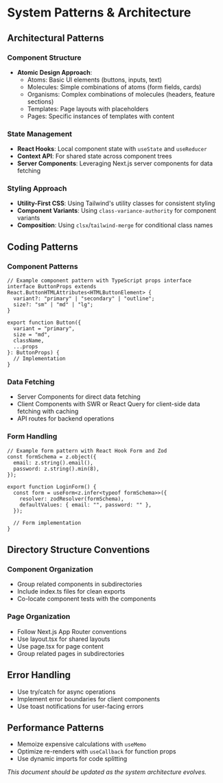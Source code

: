 # System Patterns & Architecture

## Architectural Patterns

### Component Structure
- **Atomic Design Approach**: 
  - Atoms: Basic UI elements (buttons, inputs, text)
  - Molecules: Simple combinations of atoms (form fields, cards)
  - Organisms: Complex combinations of molecules (headers, feature sections)
  - Templates: Page layouts with placeholders
  - Pages: Specific instances of templates with content

### State Management
- **React Hooks**: Local component state with `useState` and `useReducer`
- **Context API**: For shared state across component trees
- **Server Components**: Leveraging Next.js server components for data fetching

### Styling Approach
- **Utility-First CSS**: Using Tailwind's utility classes for consistent styling
- **Component Variants**: Using `class-variance-authority` for component variants
- **Composition**: Using `clsx`/`tailwind-merge` for conditional class names

## Coding Patterns

### Component Patterns
```tsx
// Example component pattern with TypeScript props interface
interface ButtonProps extends React.ButtonHTMLAttributes<HTMLButtonElement> {
  variant?: "primary" | "secondary" | "outline";
  size?: "sm" | "md" | "lg";
}

export function Button({
  variant = "primary",
  size = "md",
  className,
  ...props
}: ButtonProps) {
  // Implementation
}
```

### Data Fetching
- Server Components for direct data fetching
- Client Components with SWR or React Query for client-side data fetching with caching
- API routes for backend operations

### Form Handling
```tsx
// Example form pattern with React Hook Form and Zod
const formSchema = z.object({
  email: z.string().email(),
  password: z.string().min(8),
});

export function LoginForm() {
  const form = useForm<z.infer<typeof formSchema>>({
    resolver: zodResolver(formSchema),
    defaultValues: { email: "", password: "" },
  });
  
  // Form implementation
}
```

## Directory Structure Conventions

### Component Organization
- Group related components in subdirectories
- Include index.ts files for clean exports
- Co-locate component tests with the components

### Page Organization
- Follow Next.js App Router conventions
- Use layout.tsx for shared layouts
- Use page.tsx for page content
- Group related pages in subdirectories

## Error Handling
- Use try/catch for async operations
- Implement error boundaries for client components
- Use toast notifications for user-facing errors

## Performance Patterns
- Memoize expensive calculations with `useMemo`
- Optimize re-renders with `useCallback` for function props
- Use dynamic imports for code splitting

*This document should be updated as the system architecture evolves.* 